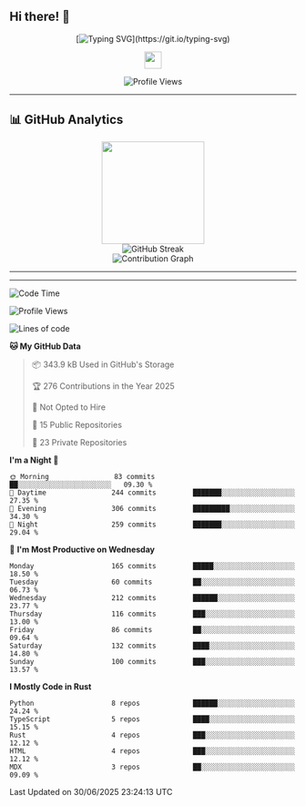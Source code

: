 ## Hi there! 👋

<div align="center">

<!-- Dynamic Typing Animation -->
[![Typing SVG](https://readme-typing-svg.herokuapp.com?font=Fira+Code&size=30&duration=3000&pause=1000&color=6366F1&center=true&vCenter=true&multiline=true&width=600&height=100&lines=Hello+%2C+I'm+Xindan+Zhang+%F0%9F%91%8B;)](https://git.io/typing-svg)

<!-- Animated Wave -->
<img src="https://raw.githubusercontent.com/MartinHeinz/MartinHeinz/master/wave.gif" width="30px" height="30px">

<!-- Profile Views Counter -->
![Profile Views](https://komarev.com/ghpvc/?username=XindanZhang&label=Profile%20views&color=6366f1&style=flat)

</div>

---


## 📊 GitHub Analytics

<div align="center">
  <img height="180em" src="https://github-readme-stats.vercel.app/api/top-langs/?username=XindanZhang&layout=compact&langs_count=8&theme=tokyonight&include_all_commits=true&count_private=true"/>
</div>

<div align="center">
  <img src="https://github-readme-streak-stats.herokuapp.com/?user=XindanZhang&theme=tokyonight" alt="GitHub Streak" />
</div>

<div align="center">
  <img src="https://github-readme-activity-graph.vercel.app/graph?username=XindanZhang&theme=tokyo-night&bg_color=1a1b27&color=70a5fd&line=70a5fd&point=c3e88d&area=true&hide_border=true" alt="Contribution Graph" />
</div>

---

---
<!--START_SECTION:waka-->
![Code Time](http://img.shields.io/badge/Code%20Time-0%20secs-blue)

![Profile Views](http://img.shields.io/badge/Profile%20Views-14-blue)

![Lines of code](https://img.shields.io/badge/From%20Hello%20World%20I%27ve%20Written-2.3%20million%20lines%20of%20code-blue)

**🐱 My GitHub Data** 

> 📦 343.9 kB Used in GitHub's Storage 
 > 
> 🏆 276 Contributions in the Year 2025
 > 
> 🚫 Not Opted to Hire
 > 
> 📜 15 Public Repositories 
 > 
> 🔑 23 Private Repositories 
 > 
**I'm a Night 🦉** 

```text
🌞 Morning                83 commits          ██░░░░░░░░░░░░░░░░░░░░░░░   09.30 % 
🌆 Daytime                244 commits         ███████░░░░░░░░░░░░░░░░░░   27.35 % 
🌃 Evening                306 commits         █████████░░░░░░░░░░░░░░░░   34.30 % 
🌙 Night                  259 commits         ███████░░░░░░░░░░░░░░░░░░   29.04 % 
```
📅 **I'm Most Productive on Wednesday** 

```text
Monday                   165 commits         █████░░░░░░░░░░░░░░░░░░░░   18.50 % 
Tuesday                  60 commits          ██░░░░░░░░░░░░░░░░░░░░░░░   06.73 % 
Wednesday                212 commits         ██████░░░░░░░░░░░░░░░░░░░   23.77 % 
Thursday                 116 commits         ███░░░░░░░░░░░░░░░░░░░░░░   13.00 % 
Friday                   86 commits          ██░░░░░░░░░░░░░░░░░░░░░░░   09.64 % 
Saturday                 132 commits         ████░░░░░░░░░░░░░░░░░░░░░   14.80 % 
Sunday                   100 commits         ███░░░░░░░░░░░░░░░░░░░░░░   13.57 % 
```

**I Mostly Code in Rust** 

```text
Python                   8 repos             ██████░░░░░░░░░░░░░░░░░░░   24.24 % 
TypeScript               5 repos             ████░░░░░░░░░░░░░░░░░░░░░   15.15 % 
Rust                     4 repos             ███░░░░░░░░░░░░░░░░░░░░░░   12.12 % 
HTML                     4 repos             ███░░░░░░░░░░░░░░░░░░░░░░   12.12 % 
MDX                      3 repos             ██░░░░░░░░░░░░░░░░░░░░░░░   09.09 % 
```




 Last Updated on 30/06/2025 23:24:13 UTC
<!--END_SECTION:waka-->
